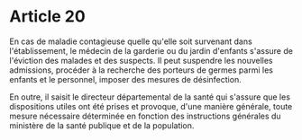 # Article 20

En cas de maladie contagieuse quelle qu'elle soit survenant dans l'établissement, le médecin de la garderie ou du jardin d'enfants s'assure de l'éviction des malades et des suspects. Il peut suspendre les nouvelles admissions, procéder à la recherche des porteurs de germes parmi les enfants et le personnel, imposer des mesures de désinfection.

En outre, il saisit le directeur départemental de la santé qui s'assure que les dispositions utiles ont été prises et provoque, d'une manière générale, toute mesure nécessaire déterminée en fonction des instructions générales du ministère de la santé publique et de la population.
